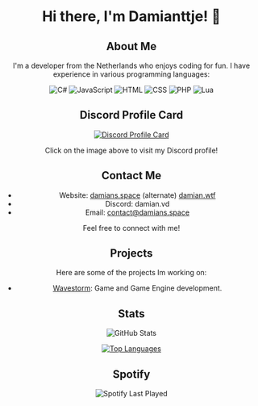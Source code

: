 <div align="center">

# Hi there, I'm Damianttje! 👋

## About Me
I'm a developer from the Netherlands who enjoys coding for fun. I have experience in various programming languages:

  <img src="https://img.icons8.com/color/48/000000/c-sharp-logo.png" alt="C#" title="C#" />
  <img src="https://img.icons8.com/color/48/000000/javascript.png" alt="JavaScript" title="JavaScript" />
  <img src="https://img.icons8.com/color/48/000000/html-5.png" alt="HTML" title="HTML" />
  <img src="https://img.icons8.com/color/48/000000/css3.png" alt="CSS" title="CSS" />
  <img src="https://img.icons8.com/officel/48/000000/php-logo.png" alt="PHP" title="PHP" />
  <img src="https://img.icons8.com/color/lua-language" alt="Lua" title="Lua" />

## Discord Profile Card
[![Discord Profile Card](https://lanyard.cnrad.dev/api/501513498237337620?borderRadius=10px&animated=true&bg=323232&idleMessage=Hey+Hey+Im+not+doing+anything+at+the+moment)](https://discord.com/users/501513498237337620)

Click on the image above to visit my Discord profile!

## Contact Me
- Website: [damians.space](https://damians.space/)
(alternate) [damian.wtf](https://damian.wtf/)
- Discord: damian.vd
- Email: contact@damians.space

Feel free to connect with me!

## Projects
Here are some of the projects Im working on:
- [Wavestorm](https://github.com/wavestormgames): Game and Game Engine development.

## Stats
![GitHub Stats](https://github-readme-stats.vercel.app/api?username=yourusername&show_icons=true&theme=radical)

[![Top Languages](https://github-readme-stats.vercel.app/api/top-langs/?username=yourusername&layout=compact&theme=radical)](https://github.com/yourusername)

## Spotify
![Spotify Last Played](https://spotify-recently-played-readme.vercel.app/api?user=21h5lfb3fjeivnfjmyrbymmui)

</div>
